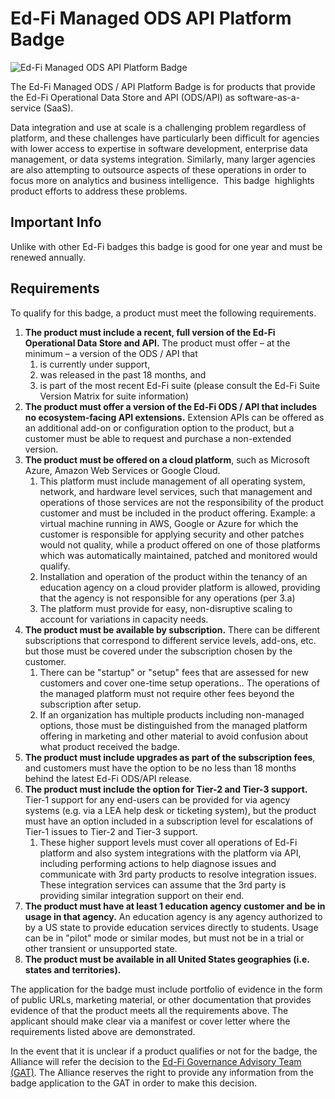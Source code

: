 # Ed-Fi Managed ODS API Platform Badge

![Ed-Fi Managed ODS API Platform Badge](/img/partners/badging/ed-fi-managed-partner-badge.png)

The Ed-Fi Managed ODS / API Platform Badge is for products that provide the
Ed-Fi Operational Data Store and API (ODS/API) as software-as-a-service (SaaS).

Data integration and use at scale is a challenging problem regardless of
platform, and these challenges have particularly been difficult for agencies
with lower access to expertise in software development, enterprise data
management, or data systems integration. Similarly, many larger agencies are
also attempting to outsource aspects of these operations in order to focus more
on analytics and business intelligence.  This badge  highlights product efforts
to address these problems.

## Important Info

Unlike with other Ed-Fi badges this badge is good for one year and must be
renewed annually.

## Requirements

To qualify for this badge, a product must meet the following requirements.

1. **The product must include a recent, full version of the Ed-Fi Operational
    Data Store and API.** The product must offer – at the minimum – a version of
    the ODS / API that
    1. is currently under support,
    2. was released in the past 18 months, and
    3. is part of the most recent Ed-Fi suite (please consult the Ed-Fi Suite
        Version Matrix for suite information)
2. **The product must offer a version of the Ed-Fi ODS / API that includes no
    ecosystem-facing API extensions.** Extension APIs can be offered as an
    additional add-on or configuration option to the product, but a customer
    must be able to request and purchase a non-extended version.
3. **The product must be offered on a cloud platform**, such as Microsoft
    Azure, Amazon Web Services or Google Cloud.
    1. This platform must include management of all operating system, network,
        and hardware level services, such that management and operations of
        those services are not the responsibility of the product customer and
        must be included in the product offering. Example: a virtual machine
        running in AWS, Google or Azure for which the customer is responsible
        for applying security and other patches would not quality, while a
        product offered on one of those platforms which was automatically
        maintained, patched and monitored would qualify.
    2. Installation and operation of the product within the tenancy of an
        education agency on a cloud provider platform is allowed, providing that
        the agency is not responsible for any operations (per 3.a)
    3. The platform must provide for easy, non-disruptive scaling to account
        for variations in capacity needs.
4. **The product must be available by subscription.** There can be different
    subscriptions that correspond to different service levels, add-ons, etc. but
    those must be covered under the subscription chosen by the customer.
    1. There can be "startup" or "setup" fees that are assessed for new
        customers and cover one-time setup operations.. The operations of the
        managed platform must not require other fees beyond the subscription
        after setup.
    2. If an organization has multiple products including non-managed options,
        those must be distinguished from the managed platform offering in
        marketing and other material to avoid confusion about what product
        received the badge.
5. **The product must include upgrades as part of the subscription fees**, and
    customers must have the option to be no less than 18 months behind the
    latest Ed-Fi ODS/API release.
6. **The product must include the option for Tier-2 and Tier-3 support.**
    Tier-1 support for any end-users can be provided for via agency systems
    (e.g. via a LEA help desk or ticketing system), but the product must have an
    option included in a subscription level for escalations of Tier-1 issues to
    Tier-2 and Tier-3 support.
    1. These higher support levels must cover all operations of Ed-Fi platform
        and also system integrations with the platform via API, including
        performing actions to help diagnose issues and communicate with 3rd
        party products to resolve integration issues.  These integration
        services can assume that the 3rd party is providing similar integration
        support on their end.
7. **The product must have at least 1 education agency customer and be in usage
    in that agency.** An education agency is any agency authorized to by a US
    state to provide education services directly to students. Usage can be in
    "pilot" mode or similar modes, but must not be in a trial or other transient
    or unsupported state.
8. **The product must be available in all United States geographies (i.e.
    states and territories).**

The application for the badge must include portfolio of evidence in the form of
public URLs, marketing material, or other documentation that provides evidence
of that the product meets all the requirements above. The applicant should make
clear via a manifest or cover letter where the requirements listed above are
demonstrated.

In the event that it is unclear if a product qualifies or not for the badge, the
Alliance will refer the decision to the [Ed-Fi Governance Advisory Team
(GAT)](https://edfi.atlassian.net/wiki/spaces/GOV/pages/20317448/Governance+Advisory+Team).
The Alliance reserves the right to provide any information from the badge
application to the GAT in order to make this decision.
